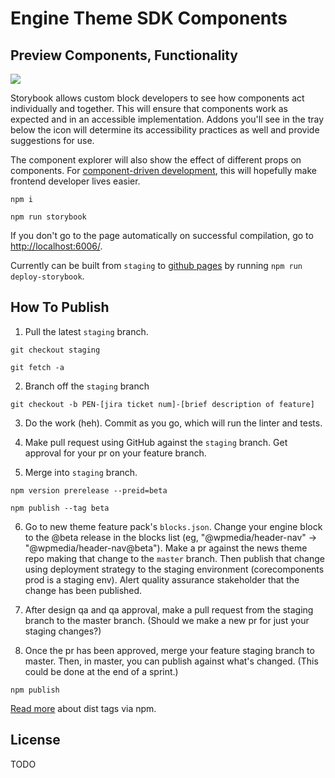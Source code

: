 # Engine Theme SDK Components

## Preview Components, Functionality
<a href="https://wpmedia.github.io/engine-theme-sdk/index.html" target="_blank" ><img src="https://raw.githubusercontent.com/storybooks/brand/master/badge/badge-storybook.svg"></a>

Storybook allows custom block developers to see how components act individually and together. This will ensure that components work as expected and in an accessible implementation. Addons you'll see in the tray below the icon will determine its accessibility practices as well and provide suggestions for use.

The component explorer will also show the effect of different props on components. For [component-driven development](https://blog.hichroma.com/component-driven-development-ce1109d56c8e), this will hopefully make frontend developer lives easier.

`npm i`

`npm run storybook`

If you don't go to the page automatically on successful compilation, go to [http://localhost:6006/](http://localhost:6006/). 

Currently can be built from `staging` to [github pages](https://wpmedia.github.io/engine-theme-sdk/index.html) by running `npm run deploy-storybook`.

## How To Publish

1. Pull the latest `staging` branch. 

`git checkout staging`

`git fetch -a`

2. Branch off the `staging` branch

`git checkout -b PEN-[jira ticket num]-[brief description of feature]`

3. Do the work (heh). Commit as you go, which will run the linter and tests.

4. Make pull request using GitHub against the `staging` branch. Get approval for your pr on your feature branch. 

5. Merge into `staging` branch. 

`npm version prerelease --preid=beta`

 `npm publish --tag beta`

6. Go to new theme feature pack's `blocks.json`. Change your engine block to the @beta release in the blocks list (eg, "@wpmedia/header-nav" -> "@wpmedia/header-nav@beta"). Make a pr against the news theme repo making that change to the `master` branch. Then publish that change using deployment strategy to the staging environment (corecomponents prod is a staging env). Alert quality assurance stakeholder that the change has been published.

7. After design qa and qa approval, make a pull request from the staging branch to the master branch. (Should we make a new pr for just your staging changes?) 

8. Once the pr has been approved, merge your feature staging branch to master. Then, in master, you can publish against what's changed. (This could be done at the end of a sprint.)

`npm publish`

[Read more](https://docs.npmjs.com/adding-dist-tags-to-packages) about dist tags via npm.

## License

TODO
